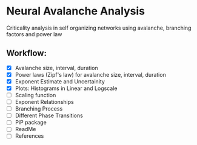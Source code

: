 # Neural Avalanche Analysis
Criticality analysis in self organizing networks using avalanche, branching factors and power law 


## Workflow:
- [x] Avalanche size, interval, duration
- [x] Power laws (Zipf's law) for avalanche size, interval, duration
- [x] Exponent Estimate and Uncertainity
- [x] Plots: Histograms in Linear and Logscale
- [ ] Scaling function
- [ ] Exponent Relationships
- [ ] Branching Process
- [ ] Different Phase Transitions
- [ ] PiP package
- [ ] ReadMe
- [ ] References
